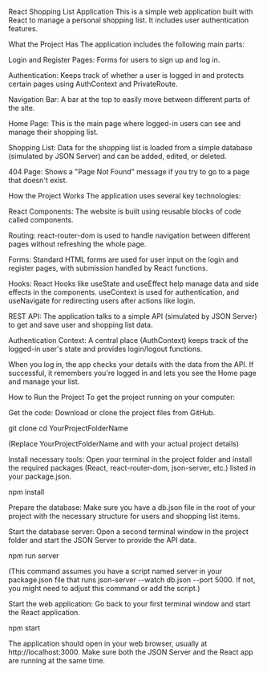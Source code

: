 React Shopping List Application
This is a simple web application built with React to manage a personal shopping list. It includes user authentication features.

What the Project Has
The application includes the following main parts:

Login and Register Pages: Forms for users to sign up and log in.

Authentication: Keeps track of whether a user is logged in and protects certain pages using AuthContext and PrivateRoute.

Navigation Bar: A bar at the top to easily move between different parts of the site.

Home Page: This is the main page where logged-in users can see and manage their shopping list.

Shopping List: Data for the shopping list is loaded from a simple database (simulated by JSON Server) and can be added, edited, or deleted.

404 Page: Shows a "Page Not Found" message if you try to go to a page that doesn't exist.

How the Project Works
The application uses several key technologies:

React Components: The website is built using reusable blocks of code called components.

Routing: react-router-dom is used to handle navigation between different pages without refreshing the whole page.

Forms: Standard HTML forms are used for user input on the login and register pages, with submission handled by React functions.

Hooks: React Hooks like useState and useEffect help manage data and side effects in the components. useContext is used for authentication, and useNavigate for redirecting users after actions like login.

REST API: The application talks to a simple API (simulated by JSON Server) to get and save user and shopping list data.

Authentication Context: A central place (AuthContext) keeps track of the logged-in user's state and provides login/logout functions.

When you log in, the app checks your details with the data from the API. If successful, it remembers you're logged in and lets you see the Home page and manage your list.

How to Run the Project
To get the project running on your computer:

Get the code: Download or clone the project files from GitHub.

git clone <Your GitHub Repository URL>
cd YourProjectFolderName

(Replace YourProjectFolderName and <Your GitHub Repository URL> with your actual project details)

Install necessary tools: Open your terminal in the project folder and install the required packages (React, react-router-dom, json-server, etc.) listed in your package.json.

npm install

Prepare the database: Make sure you have a db.json file in the root of your project with the necessary structure for users and shopping list items.

Start the database server: Open a second terminal window in the project folder and start the JSON Server to provide the API data.

npm run server

(This command assumes you have a script named server in your package.json file that runs json-server --watch db.json --port 5000. If not, you might need to adjust this command or add the script.)

Start the web application: Go back to your first terminal window and start the React application.

npm start

The application should open in your web browser, usually at http://localhost:3000. Make sure both the JSON Server and the React app are running at the same time.
